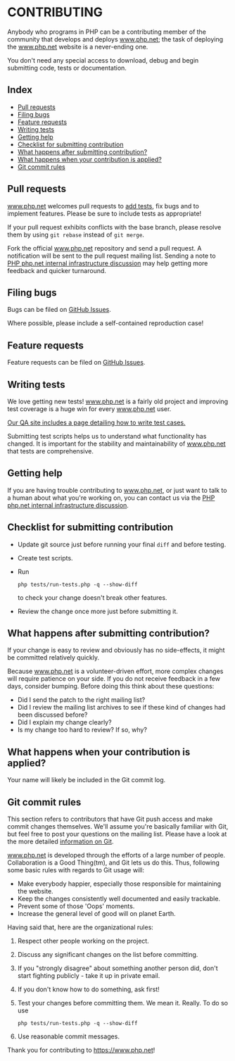 # CONTRIBUTING

Anybody who programs in PHP can be a contributing member of the community that
develops and deploys www.php.net; the task of deploying the www.php.net website is a never-ending one.

You don't need any special access to download, debug and begin submitting
code, tests or documentation. 

## Index

* [Pull requests](#pull-requests)
* [Filing bugs](#filing-bugs)
* [Feature requests](#feature-requests)
* [Writing tests](#writing-tests)
* [Getting help](#getting-help)
* [Checklist for submitting contribution](#checklist-for-submitting-contribution)
* [What happens after submitting contribution?](#what-happens-after-submitting-contribution)
* [What happens when your contribution is applied?](#what-happens-when-your-contribution-is-applied)
* [Git commit rules](#git-commit-rules)

## Pull requests

www.php.net welcomes pull requests to [add tests](#writing-tests), fix bugs and to
implement features. Please be sure to include tests as appropriate!

If your pull request exhibits conflicts with the base branch, please resolve
them by using `git rebase` instead of `git merge`.

Fork the official www.php.net repository and send a pull request. A notification will be
sent to the pull request mailing list. Sending a note to [PHP php.net internal infrastructure discussion](mailto:php-webmaster@lists.php.net) may help getting more feedback and quicker turnaround.

## Filing bugs

Bugs can be filed on [GitHub Issues](https://github.com/php/web-php/issues).

Where possible, please include a self-contained reproduction case!

## Feature requests

Feature requests can be filed on [GitHub Issues](https://github.com/php/web-php/issues).

## Writing tests

We love getting new tests! www.php.net is a fairly old project and improving test coverage is
a huge win for every www.php.net user.

[Our QA site includes a page detailing how to write test cases.](https://qa.php.net/write-test.php)

Submitting test scripts helps us to understand what functionality has changed.
It is important for the stability and maintainability of www.php.net that tests are
comprehensive.

## Getting help

If you are having trouble contributing to www.php.net, or just want to talk to a human
about what you're working on, you can contact us via the
[PHP php.net internal infrastructure discussion](mailto:php-webmaster@lists.php.net).

## Checklist for submitting contribution

- Update git source just before running your final `diff` and before testing.
- Create test scripts.
- Run

  ```
  php tests/run-tests.php -q --show-diff
  ```

  to check your change doesn't break other features.
- Review the change once more just before submitting it.

## What happens after submitting contribution?

If your change is easy to review and obviously has no side-effects, it might be
committed relatively quickly.

Because www.php.net is a volunteer-driven effort, more complex changes will require
patience on your side. If you do not receive feedback in a few days, consider
bumping. Before doing this think about these questions:

- Did I send the patch to the right mailing list?
- Did I review the mailing list archives to see if these kind of changes had
  been discussed before?
- Did I explain my change clearly?
- Is my change too hard to review? If so, why?

## What happens when your contribution is applied?

Your name will likely be included in the Git commit log. 

## Git commit rules

This section refers to contributors that have Git push access and make commit
changes themselves. We'll assume you're basically familiar with Git, but feel
free to post your questions on the mailing list. Please have a look at the more
detailed [information on Git](https://git-scm.com/).

www.php.net is developed through the efforts of a large number of people. Collaboration
is a Good Thing(tm), and Git lets us do this. Thus, following some basic rules
with regards to Git usage will:

- Make everybody happier, especially those responsible for maintaining the website.
- Keep the changes consistently well documented and easily trackable.
- Prevent some of those 'Oops' moments.
- Increase the general level of good will on planet Earth.

Having said that, here are the organizational rules:

1. Respect other people working on the project.

2. Discuss any significant changes on the list before committing.

3. If you "strongly disagree" about something another person did, don't start
   fighting publicly - take it up in private email.

4. If you don't know how to do something, ask first!

5. Test your changes before committing them. We mean it. Really. To do so use

   ```
   php tests/run-tests.php -q --show-diff
   ```

6. Use reasonable commit messages.

Thank you for contributing to https://www.php.net!
